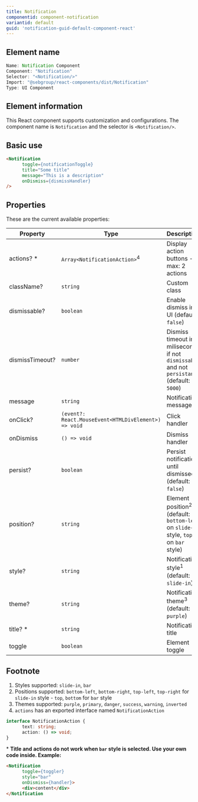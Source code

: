 ```yaml
---
title: Notification
componentid: component-notification
variantid: default
guid: 'notification-guid-default-component-react'
---
```


## Element name
```javascript
Name: Notification Component
Component: "Notification"
Selector: "<Notification/>"
Import: "@sebgroup/react-components/dist/Notification"
Type: UI Component
```

## Element information 
This React component supports customization and configurations. The component name is `Notification` and the selector is `<Notification/>`.

## Basic use
```html
<Notification
      toggle={notificationToggle}
      title="Some title"
      message="This is a description"
      onDismiss={dismissHandler}
/>
```

## Properties
These are the current available properties:

| Property        | Type                                                 | Description                                                                                     |
| --------------- | ---------------------------------------------------- | ----------------------------------------------------------------------------------------------- |
| actions? *      | `Array<NotificationAction>`<sup>4</sup>              | Display action buttons - max: 2 actions                                                         |
| className?      | `string`                                             | Custom class                                                                                    |
| dismissable?    | `boolean`                                            | Enable dismiss in UI (default: `false`)                                                         |
| dismissTimeout? | `number`                                             | Dismiss timeout in miliseconds if not `dismissable` and not `persistant` (default: `5000`)      |
| message         | `string`                                             | Notification message                                                                            |
| onClick?        | `(event?: React.MouseEvent<HTMLDivElement>) => void` | Click handler                                                                                   |
| onDismiss       | `() => void`                                         | Dismiss handler                                                                                 |
| persist?        | `boolean`                                            | Persist notification until dismissed (default: `false`)                                         |
| position?       | `string`                                             | Element position<sup>2</sup> (default: `bottom-left` on `slide-in` style, `top` on `bar` style) |
| style?          | `string`                                             | Notification style<sup>1</sup> (default: `slide-in`)                                            |
| theme?          | `string`                                             | Notification theme<sup>3</sup> (default: `purple`)                                              |
| title? *        | `string`                                             | Notification title                                                                              |
| toggle          | `boolean`                                            | Element toggle                                                                                  |

## Footnote
1. Styles supported: `slide-in`, `bar`
2. Positions supported: `bottom-left`, `bottom-right`, `top-left`, `top-right` for `slide-in` style - `top`, `bottom` for `bar` style
3. Themes supported: `purple`, `primary`, `danger`, `success`, `warning`, `inverted`
4. `actions` has an exported interface named `NotificationAction`

```typescript
interface NotificationAction {
      text: string;
      action: () => void;
}
```

\* **Title and actions do not work when `bar` style is selected. Use your own code inside. Example:**
```html
<Notification
      toggle={toggler}
      style="bar"
      onDismiss={handler}>
      <div>content</div>
</Notification
```